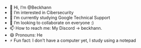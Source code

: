 - 👋 Hi, I’m @Beckhann
- 👀 I’m interested in Cibersecurity
- 🌱 I’m currently studying Google Technical Support
- 💞️ I’m looking to collaborate on everyone :)
- 📫 How to reach me: My Discord -> beckhann.
- 😄 Pronouns: He
- ⚡ Fun fact: I don't have a computer yet, I study using a notepad

<!---
Beckhann/Beckhann is a ✨ special ✨ repository because its `README.md` (this file) appears on your GitHub profile.
You can click the Preview link to take a look at your changes.
--->
